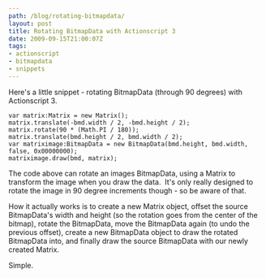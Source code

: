 ```yaml
---
path: /blog/rotating-bitmapdata/
layout: post
title: Rotating BitmapData with Actionscript 3
date: 2009-09-15T21:00:07Z
tags:
- actionscript
- bitmapdata
- snippets
---
```


Here's a little snippet - rotating BitmapData (through 90 degrees) with Actionscript 3.

```
var matrix:Matrix = new Matrix();
matrix.translate(-bmd.width / 2, -bmd.height / 2);
matrix.rotate(90 * (Math.PI / 180));
matrix.translate(bmd.height / 2, bmd.width / 2);
var matriximage:BitmapData = new BitmapData(bmd.height, bmd.width, false, 0x00000000);
matriximage.draw(bmd, matrix);
```

The code above can rotate an images BitmapData, using a Matrix to transform the image when you draw the data.  It's only really designed to rotate the image in 90 degree increments though - so be aware of that.

How it actually works is to create a new Matrix object, offset the source BitmapData's width and height (so the rotation goes from the center of the bitmap), rotate the BitmapData, move the BitmapData again (to undo the previous offset), create a new BitmapData object to draw the rotated BitmapData into, and finally draw the source BitmapData with our newly created Matrix.

Simple.